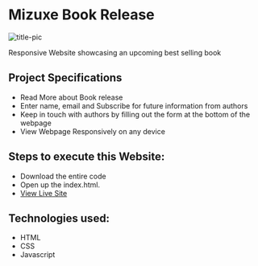 # Mizuxe Book Release
![title-pic]()

Responsive Website showcasing an upcoming best selling book

## Project Specifications

- Read More about Book release
- Enter name, email and Subscribe for future information from authors
- Keep in touch with authors by filling out the form at the bottom of the webpage
- View Webpage Responsively on any device
 
## Steps to execute this Website:
- Download the entire code 
- Open up the index.html.
- [View Live Site]()

## Technologies used: 
- HTML
- CSS
- Javascript

